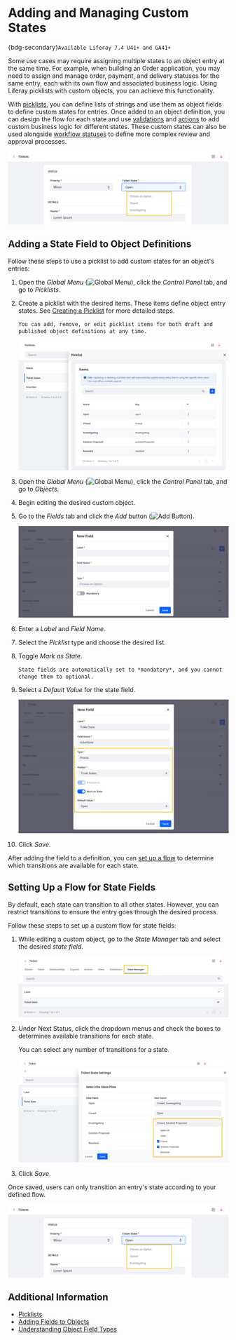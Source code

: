 # Adding and Managing Custom States

{bdg-secondary}`Available Liferay 7.4 U41+ and GA41+`

Some use cases may require assigning multiple states to an object entry at the same time. For example, when building an Order application, you may need to assign and manage order, payment, and delivery statuses for the same entry, each with its own flow and associated business logic. Using Liferay picklists with custom objects, you can achieve this functionality.

With [picklists](../picklists.md), you can define lists of strings and use them as object fields to define custom states for entries. Once added to an object definition, you can design the flow for each state and use [validations](./adding-custom-validations.md) and [actions](./defining-object-actions.md) to add custom business logic for different states. These custom states can also be used alongside [workflow statuses](../enabling-workflows-for-objects.md) to define more complex review and approval processes.

![Use picklists to add custom states to object definitions.](./adding-and-managing-custom-states/images/01.png)

## Adding a State Field to Object Definitions

Follow these steps to use a picklist to add custom states for an object's entries:

1. Open the *Global Menu* (![Global Menu](../../../images/icon-applications-menu.png)), click the *Control Panel* tab, and go to *Picklists*.

1. Create a picklist with the desired items. These items define object entry states. See [Creating a Picklist](../picklists/using-picklists.md#creating-a-picklist) for more detailed steps.

   ```{note}
   You can add, remove, or edit picklist items for both draft and published object definitions at any time.
   ```

   ![Create a picklist with the desired items.](./adding-and-managing-custom-states/images/02.png)

1. Open the *Global Menu* (![Global Menu](../../../images/icon-applications-menu.png)), click the *Control Panel* tab, and go to *Objects*.

1. Begin editing the desired custom object.

1. Go to the *Fields* tab and click the *Add* button (![Add Button](../../../images/icon-add.png)).

   ![Begin adding a field to the object definition.](./adding-and-managing-custom-states/images/03.png)

1. Enter a *Label* and *Field Name*.

1. Select the *Picklist* type and choose the desired list.

1. Toggle *Mark as State*.

   ```{note}
   State fields are automatically set to *mandatory*, and you cannot change them to optional.
   ```

1. Select a *Default Value* for the state field.

   ![Select a picklist, toggle Mark as State, and set a default value for the field.](./adding-and-managing-custom-states/images/04.png)

1. Click *Save*.

After adding the field to a definition, you can [set up a flow](#setting-up-a-flow-for-state-fields) to determine which transitions are available for each state.

## Setting Up a Flow for State Fields

By default, each state can transition to all other states. However, you can restrict transitions to ensure the entry goes through the desired process.

Follow these steps to set up a custom flow for state fields:

1. While editing a custom object, go to the *State Manager* tab and select the desired *state field*.

   ![Go to the State Manager tab to set up a flow for state fields.](./adding-and-managing-custom-states/images/05.png)

1. Under Next Status, click the dropdown menus and check the boxes to determines available transitions for each state.

   You can select any number of transitions for a state.

   ![Determine the available transitions between states.](./adding-and-managing-custom-states/images/06.png)

1. Click *Save*.

Once saved, users can only transition an entry's state according to your defined flow.

![Set up a custom flow determines available transitions for each state.](./adding-and-managing-custom-states/images/07.png)

## Additional Information

* [Picklists](../picklists.md)
* [Adding Fields to Objects](./adding-fields-to-objects.md)
* [Understanding Object Field Types](../understanding-object-field-types.md)
